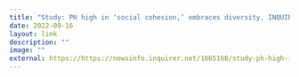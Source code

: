 ```yaml
---
title: "Study: PH high in ‘social cohesion,’ embraces diversity, INQUIRER"
date: 2022-09-16
layout: link
description: ""
image: ""
external: https://https://newsinfo.inquirer.net/1665168/study-ph-high-in-social-cohesion-embraces-diversity#ixzz7f0tjPWo2
---
```

